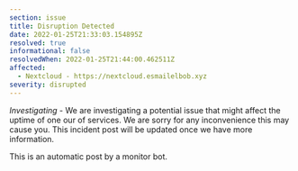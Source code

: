 ```yaml
---
section: issue
title: Disruption Detected
date: 2022-01-25T21:33:03.154895Z
resolved: true
informational: false
resolvedWhen: 2022-01-25T21:44:00.462511Z
affected:
  - Nextcloud - https://nextcloud.esmailelbob.xyz
severity: disrupted
---
```

*Investigating* - We are investigating a potential issue that might affect the uptime of one our of services. We are sorry for any inconvenience this may cause you. This incident post will be updated once we have more information.

This is an automatic post by a monitor bot.
        